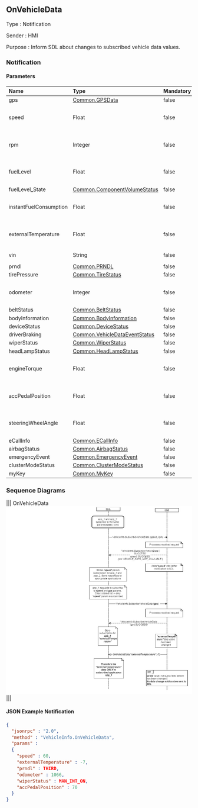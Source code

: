 ## OnVehicleData

Type
: Notification

Sender
: HMI

Purpose
: Inform SDL about changes to subscribed vehicle data values.

### Notification

#### Parameters

|Name|Type|Mandatory|Additional|
|:---|:---|:--------|:---------|
|gps|[Common.GPSData](../../Common/Structs/index.md#gpsdata)|false||
|speed|Float|false|minvalue: 0<br>maxvalue: 700|
|rpm|Integer|false|minvalue: 0<br>maxvalue: 20000|
|fuelLevel|Float|false|minvalue: -6<br>maxvalue: 106|
|fuelLevel_State|[Common.ComponentVolumeStatus](../../Common/Enums/index.md#componentvolumestatus)|false||
|instantFuelConsumption|Float|false|minvalue: 0<br>maxvalue: 25575|
|externalTemperature|Float|false|minvalue: -40<br>maxvalue: 100|
|vin|String|false|maxlength: 17|
|prndl|[Common.PRNDL](../../Common/Enums/index.md#prndl)|false||
|tirePressure|[Common.TireStatus](../../Common/Structs/index.md#tirestatus)|false||
|odometer|Integer|false|minvalue: 0<br>maxvalue: 17000000|
|beltStatus|[Common.BeltStatus](../../Common/Structs/index.md#beltstatus)|false||
|bodyInformation|[Common.BodyInformation](../../Common/Structs/index.md#bodyinformation)|false||
|deviceStatus|[Common.DeviceStatus](../../Common/Structs/index.md#devicestatus)|false||
|driverBraking|[Common.VehicleDataEventStatus](../../Common/Enums/index.md#vehicledataeventstatus)|false||
|wiperStatus|[Common.WiperStatus](../../Common/Enums/index.md#wiperstatus)|false||
|headLampStatus|[Common.HeadLampStatus](../../Common/Structs/index.md#headlampstatus)|false||
|engineTorque|Float|false|minvalue: -1000<br>maxvalue: 2000|
|accPedalPosition|Float|false|minvalue: 0<br>maxvalue: 100|
|steeringWheelAngle|Float|false|minvalue: -2000<br>maxvalue: 2000|
|eCallInfo|[Common.ECallInfo](../../Common/Structs/index.md#ecallinfo)|false||
|airbagStatus|[Common.AirbagStatus](../../Common/Structs/index.md#airbagstatus)|false||
|emergencyEvent|[Common.EmergencyEvent](../../Common/Structs/index.md#emergencyevent)|false||
|clusterModeStatus|[Common.ClusterModeStatus](../../Common/Structs/index.md#clustermodestatus)|false||
|myKey|[Common.MyKey](../../Common/Structs/index.md#mykey)|false||

### Sequence Diagrams
|||
OnVehicleData
![OnVehicleData](./assets/OnVehicleData.jpg)
|||

#### JSON Example Notification
```json
{
  "jsonrpc" : "2.0",
  "method" : "VehicleInfo.OnVehicleData",
  "params" :  
  {
    "speed" : 60,
    "externalTemperature" : -7,
    "prndl" : THIRD,
    "odometer" : 1066,
    "wiperStatus" : MAN_INT_ON,
    "accPedalPosition" : 70
  }
}
```
